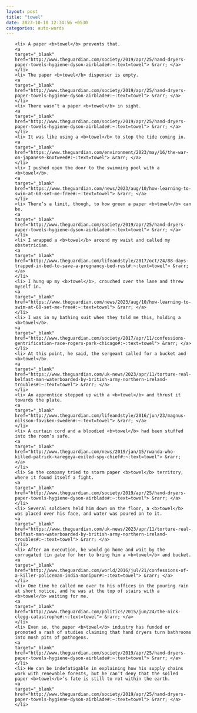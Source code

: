 ```yaml
---
layout: post
title: "towel"
date: 2023-10-10 12:34:56 +0530
categories: auto-words
---
```

<ol>

    <li> A paper <b>towel</b> prevents that.
    <a 
    target="_blank" 
    href="http://www.theguardian.com/society/2019/apr/25/hand-dryers-paper-towels-hygiene-dyson-airblade#:~:text=towel"> &rarr; </a>
    </li>
    <li> The paper <b>towel</b> dispenser is empty.
    <a 
    target="_blank" 
    href="http://www.theguardian.com/society/2019/apr/25/hand-dryers-paper-towels-hygiene-dyson-airblade#:~:text=towel"> &rarr; </a>
    </li>
    <li> There wasn’t a paper <b>towel</b> in sight.
    <a 
    target="_blank" 
    href="http://www.theguardian.com/society/2019/apr/25/hand-dryers-paper-towels-hygiene-dyson-airblade#:~:text=towel"> &rarr; </a>
    </li>
    <li> It was like using a <b>towel</b> to stop the tide coming in.
    <a 
    target="_blank" 
    href="https://www.theguardian.com/environment/2023/may/16/the-war-on-japanese-knotweed#:~:text=towel"> &rarr; </a>
    </li>
    <li> I pushed open the door to the swimming pool with a <b>towel</b>.
    <a 
    target="_blank" 
    href="https://www.theguardian.com/news/2023/aug/10/how-learning-to-swim-at-60-set-me-free#:~:text=towel"> &rarr; </a>
    </li>
    <li> There’s a limit, though, to how green a paper <b>towel</b> can be.
    <a 
    target="_blank" 
    href="http://www.theguardian.com/society/2019/apr/25/hand-dryers-paper-towels-hygiene-dyson-airblade#:~:text=towel"> &rarr; </a>
    </li>
    <li> I wrapped a <b>towel</b> around my waist and called my obstetrician.
    <a 
    target="_blank" 
    href="http://www.theguardian.com/lifeandstyle/2017/oct/24/88-days-trapped-in-bed-to-save-a-pregnancy-bed-rest#:~:text=towel"> &rarr; </a>
    </li>
    <li> I hung up my <b>towel</b>, crouched over the lane and threw myself in.
    <a 
    target="_blank" 
    href="https://www.theguardian.com/news/2023/aug/10/how-learning-to-swim-at-60-set-me-free#:~:text=towel"> &rarr; </a>
    </li>
    <li> I was in my bathing suit when they told me this, holding a <b>towel</b>.
    <a 
    target="_blank" 
    href="http://www.theguardian.com/society/2017/apr/11/confessions-gentrification-race-rogers-park-chicago#:~:text=towel"> &rarr; </a>
    </li>
    <li> At this point, he said, the sergeant called for a bucket and <b>towel</b>.
    <a 
    target="_blank" 
    href="https://www.theguardian.com/uk-news/2023/apr/11/torture-real-belfast-man-waterboarded-by-british-army-northern-ireland-troubles#:~:text=towel"> &rarr; </a>
    </li>
    <li> An apprentice stepped up with a <b>towel</b> and thrust it towards the plate.
    <a 
    target="_blank" 
    href="http://www.theguardian.com/lifeandstyle/2016/jun/23/magnus-nilsson-faviken-sweden#:~:text=towel"> &rarr; </a>
    </li>
    <li> A curtain cord and a bloodied <b>towel</b> had been stuffed into the room’s safe.
    <a 
    target="_blank" 
    href="http://www.theguardian.com/news/2019/jan/15/rwanda-who-killed-patrick-karegeya-exiled-spy-chief#:~:text=towel"> &rarr; </a>
    </li>
    <li> So the company tried to storm paper <b>towel</b> territory, where it found itself a fight.
    <a 
    target="_blank" 
    href="http://www.theguardian.com/society/2019/apr/25/hand-dryers-paper-towels-hygiene-dyson-airblade#:~:text=towel"> &rarr; </a>
    </li>
    <li> Several soldiers held him down on the floor, a <b>towel</b> was placed over his face, and water was poured on to it.
    <a 
    target="_blank" 
    href="https://www.theguardian.com/uk-news/2023/apr/11/torture-real-belfast-man-waterboarded-by-british-army-northern-ireland-troubles#:~:text=towel"> &rarr; </a>
    </li>
    <li> After an execution, he would go home and wait by the corrugated tin gate for her to bring him a <b>towel</b> and bucket.
    <a 
    target="_blank" 
    href="http://www.theguardian.com/world/2016/jul/21/confessions-of-a-killer-policeman-india-manipur#:~:text=towel"> &rarr; </a>
    </li>
    <li> One time he called me over to his offices in the pouring rain at short notice, and he was at the top of stairs with a <b>towel</b> waiting for me.
    <a 
    target="_blank" 
    href="http://www.theguardian.com/politics/2015/jun/24/the-nick-clegg-catastrophe#:~:text=towel"> &rarr; </a>
    </li>
    <li> Even so, the paper <b>towel</b> industry has funded or promoted a rash of studies claiming that hand dryers turn bathrooms into mosh pits of pathogens.
    <a 
    target="_blank" 
    href="http://www.theguardian.com/society/2019/apr/25/hand-dryers-paper-towels-hygiene-dyson-airblade#:~:text=towel"> &rarr; </a>
    </li>
    <li> He can be indefatigable in explaining how his supply chains work with renewable forests, but he can’t deny that the soiled paper <b>towel</b>’s fate is still to rot within the earth.
    <a 
    target="_blank" 
    href="http://www.theguardian.com/society/2019/apr/25/hand-dryers-paper-towels-hygiene-dyson-airblade#:~:text=towel"> &rarr; </a>
    </li>